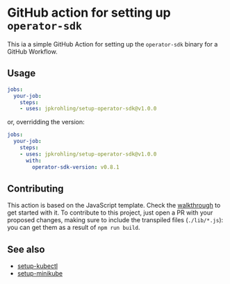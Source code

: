 # GitHub action for setting up `operator-sdk`

This ia a simple GitHub Action for setting up the `operator-sdk` binary for a GitHub Workflow.

## Usage

```yaml
jobs:
  your-job:
    steps:
    - uses: jpkrohling/setup-operator-sdk@v1.0.0
```

or, overridding the version:

```yaml
jobs:
  your-job:
    steps:
    - uses: jpkrohling/setup-operator-sdk@v1.0.0
      with:
        operator-sdk-version: v0.8.1
```

## Contributing

This action is based on the JavaScript template. Check the [walkthrough](https://github.com/actions/toolkit/blob/master/docs/javascript-action.md) to get started with it. To contribute to this project, just open a PR with your proposed changes, making sure to include the transpiled files (`./lib/*.js`): you can get them as a result of `npm run build`.

## See also

- [setup-kubectl](https://github.com/jpkrohling/setup-kubectl)
- [setup-minikube](https://github.com/jpkrohling/setup-minikube)